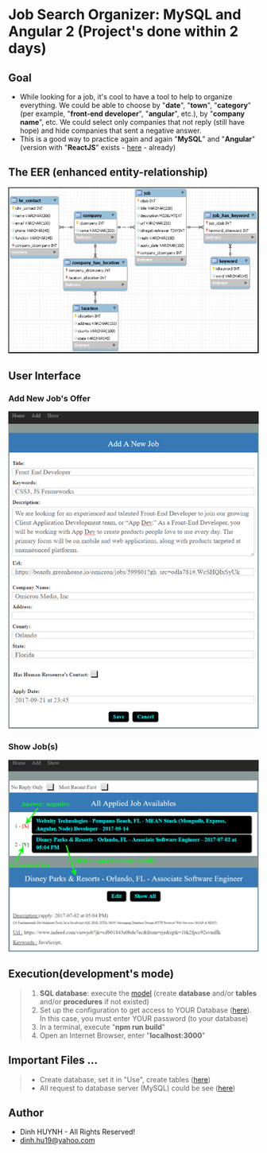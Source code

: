 # Job Search Organizer: MySQL and Angular 2 (Project's done within 2 days)

## Goal

   * While looking for a job, it's cool to have a tool to help to organize everything. We could be able to choose by "**date**", "**town**", "**category**" (per example, "**front-end developer**", "**angular**", etc.), by "**company name**", etc. We could select only companies that not reply (still have hope) and hide companies that sent a negative answer.
   * This is a good way to practice again and again "**MySQL**" and "**Angular**" (version with "**ReactJS**" exists - [here](https://github.com/DinhLeGaulois/jobs_search_organizer) - already) 

## The EER (enhanced entity-relationship)

![alt text](assets/img/EER.jpg)

## User Interface

### Add New Job's Offer

![alt text](assets/img/add.jpg)

### Show Job(s)

![alt text](assets/img/show.jpg)

## Execution(development's mode)

> 1. **SQL database**: execute the [model](https://github.com/DinhLeGaulois/job_search_mysql/blob/master/server/sql_model/sql_model.sql) (create **database** and/or **tables** and/or **procedures** if not existed)
> 2. Set up the configuration to get access to YOUR Database ([here](https://github.com/DinhLeGaulois/job_search_mysql/blob/master/server/config/connection.js)). In this case, you must enter YOUR password (to your database)
> 3. In a terminal, execute "**npm run build**"
> 4. Open an Internet Browser, enter "**localhost:3000**"

## Important Files ...
> * Create database, set it in "Use", create tables ([here](https://github.com/DinhLeGaulois/job_search_mysql/blob/master/server/sql_model/sql_model.sql))
> * All request to database server (MySQL) could be see ([here](https://github.com/DinhLeGaulois/job_search_mysql/blob/master/server/routes/api-routes.js))


## Author
* Dinh HUYNH - All Rights Reserved!
* dinh.hu19@yahoo.com
